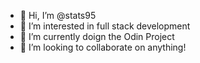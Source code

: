 - 👋 Hi, I’m @stats95
- 👀 I’m interested in full stack development 
- 🌱 I’m currently doign the Odin Project 
- 💞️ I’m looking to collaborate on anything!
